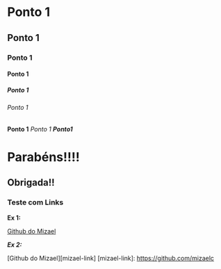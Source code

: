 # Ponto 1

## Ponto 1

### Ponto 1

#### Ponto 1

##### Ponto 1

###### Ponto 1

**Ponto 1**
_Ponto 1_
**_Ponto1_**

# Parabéns!!!!

## Obrigada!!

### Teste com Links

**Ex 1:**

[Github do Mizael](https://github.com/mizaelc)

**_Ex 2:_**

[Github do Mizael][mizael-link]
[mizael-link]: https://github.com/mizaelc
